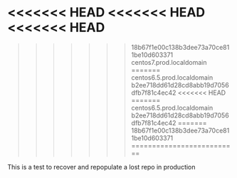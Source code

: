 <<<<<<< HEAD
<<<<<<< HEAD
<<<<<<< HEAD
=======
>>>>>>> 18b67f1e00c138b3dee73a70ce811be10d603371
centos7.prod.localdomain
=======
centos6.5.prod.localdomain
>>>>>>> b2ee718dd61d28cd8abb19d7056dfb7f81c4ec42
<<<<<<< HEAD
=======
centos6.5.prod.localdomain
>>>>>>> b2ee718dd61d28cd8abb19d7056dfb7f81c4ec42
=======
>>>>>>> 18b67f1e00c138b3dee73a70ce811be10d603371
==========================

This is a test to recover and repopulate a lost repo in production

